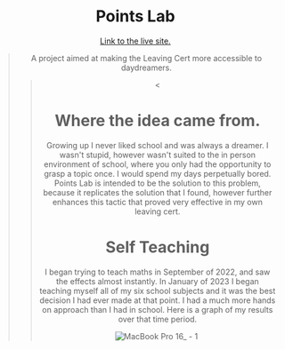 <h1 align="center">Points Lab</h1>
<p align="center">
  <a href="" align="center">Link to the live site.</a>
</p>

<blockquote align="center">A project aimed at making the Leaving Cert more accessible to daydreamers.<blockquote/>

<<h1>Where the idea came from.</h1>
Growing up I never liked school and was always a dreamer. I wasn't stupid, however wasn't suited to the in person environment of school, where you only had the opportunity to grasp a topic once. I would spend my days perpetually bored. Points Lab is intended to be the solution to this problem, because it replicates the solution that I found, however further enhances this tactic that proved very effective in my own leaving cert.

<h1>Self Teaching</h1>
I began trying to teach maths in September of 2022, and saw the effects almost instantly. In January of 2023 I began teaching myself all of my six school subjects and it was the best decision I had ever made at that point. I had a much more hands on approach than I had in school. Here is a graph of my results over that time period.


![MacBook Pro 16_ - 1](https://github.com/mikeyfennelly1/points-lab/assets/69752449/33fa0b9b-3ca5-4a08-8613-c6afd099206e)
<img href="(https://github.com/mikeyfennelly1/points-lab/assets/69752449/33fa0b9b-3ca5-4a08-8613-c6afd099206e)"></img>
